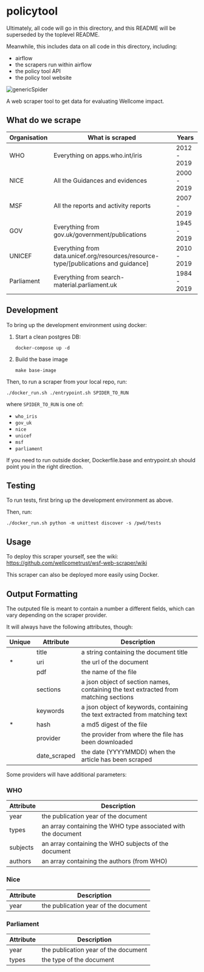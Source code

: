 # policytool

Ultimately, all code will go in this directory, and this README will be superseded
by the toplevel README.

Meanwhile, this includes data on all code in this directory, including:

- airflow
- the scrapers run within airflow
- the policy tool API
- the policy tool website

![genericSpider](https://user-images.githubusercontent.com/235073/38735019-72dbd1f6-3f1f-11e8-9cb4-fa6f3d270dda.png)

A web scraper tool to get data for evaluating Wellcome impact.

## What do we scrape


 | Organisation | What is scraped                                                                     | Years       |
 |--------------|-------------------------------------------------------------------------------------|-------------|
 | WHO          | Everything on apps.who.int/iris                                                     | 2012 - 2019 |
 | NICE         | All the Guidances and evidences                                                     | 2000 - 2019 |
 | MSF          | All the reports and activity reports                                                | 2007 - 2019 |
 | GOV          | Everything from gov.uk/government/publications                                      | 1945 - 2019 |
 | UNICEF       | Everything from data.unicef.org/resources/resource-type/[publications and guidance] | 2010 - 2019 |
 | Parliament   | Everything from search-material.parliament.uk                                       | 1984 - 2019 |


## Development

To bring up the development environment using docker:

1. Start a clean postgres DB:
   ```
   docker-compose up -d
   ```
2. Build the base image
   ```
   make base-image
   ```

Then, to run a scraper from your local repo, run:

```
./docker_run.sh ./entrypoint.sh SPIDER_TO_RUN
```

where `SPIDER_TO_RUN` is one of:
  * `who_iris`
  * `gov_uk`
  * `nice`
  * `unicef`
  * `msf`
  * `parliament`

If you need to run outside docker, Dockerfile.base and entrypoint.sh
should point you in the right direction.

## Testing

To run tests, first bring up the development environment as above.

Then, run:

```
./docker_run.sh python -m unittest discover -s /pwd/tests
```

## Usage

To deploy this scraper yourself, see the wiki:
https://github.com/wellcometrust/wsf-web-scraper/wiki

This scraper can also be deployed more easily using Docker.

## Output Formatting

The outputed file is meant to contain a number a different fields, which
can vary depending on the scraper provider.

It will always have the following attributes, though:

|Unique|Attribute|Description|
|------|---------|-----------|
|      |title    | a string containing the document title|
|*     |uri      | the url of the document|
|      |pdf      | the name of the file|
|      |sections | a json object of section names, containing the text extracted from matching sections|
|      |keywords | a json object of keywords, containing the text extracted from matching text|
|*     |hash     | a md5 digest of the file|
|      |provider | the provider from where the file has been downloaded|
|      |date_scraped | the date (YYYYMMDD) when the article has been scraped|

Some providers will have additional parameters:

### WHO

|Attribute|Description|
|---------|-----------|
|year     | the publication year of the document|
|types    | an array containing the WHO type associated with the document|
|subjects | an array containing the WHO subjects of the document|
|authors  | an array containing the authors (from WHO)|

### Nice

|Attribute|Description|
|---------|-----------|
|year     | the publication year of the document|

### Parliament

|Attribute|Description|
|---------|-----------|
|year     | the publication year of the document|
|types    | the type of the document |
